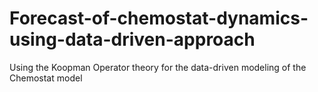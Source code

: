 # Forecast-of-chemostat-dynamics-using-data-driven-approach
Using the Koopman Operator theory for the data-driven modeling of the Chemostat model
